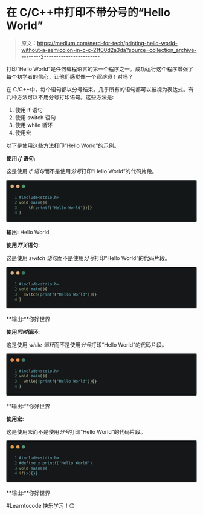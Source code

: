 # 在 C/C++中打印不带分号的“Hello World”

> 原文：<https://medium.com/nerd-for-tech/printing-hello-world-without-a-semicolon-in-c-c-21f00d2a3da?source=collection_archive---------2----------------------->

打印“Hello World”是任何编程语言的第一个程序之一。成功运行这个程序增强了每个初学者的信心，让他们感觉像一个*程序员*！对吗？

在 C/C++中，每个语句都以分号结束。几乎所有的语句都可以被视为表达式。有几种方法可以不用分号打印语句。这些方法是:

1.  使用 if 语句
2.  使用 switch 语句
3.  使用 while 循环
4.  使用宏

以下是使用这些方法打印“Hello World”的示例。

**使用 *if* 语句:**

这是使用 *if 语句*而不是使用*分号*打印“Hello World”的代码片段。

![](img/1622dcf9f356864ae881fcd935787cd8.png)

**输出:** Hello World

**使用*开关*语句:**

这是使用 *switch 语句*而不是使用*分号*打印“Hello World”的代码片段。

![](img/c88a70bb20e97255d19677f16a3a9b4e.png)

**输出:**你好世界

**使用*同时*循环:**

这是使用 *while 循环*而不是使用*分号*打印“Hello World”的代码片段。

![](img/2b06b278b4236f991aa277ae327766b3.png)

**输出:**你好世界

**使用宏:**

这是使用*宏*而不是使用*分号*打印“Hello World”的代码片段。

![](img/e5dd02470cc18133fb6f6004181846ed.png)

**输出:**你好世界

#Learntocode 快乐学习！😊